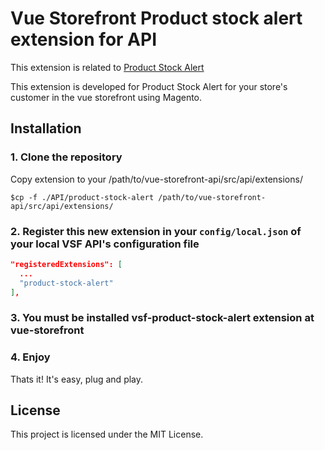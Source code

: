 # Vue Storefront Product stock alert extension for API

This extension is related to [Product Stock Alert](https://github.com/aureatelabs/vsf-product-stock-alert)

This extension is developed for Product Stock Alert for your store's customer in the vue storefront using Magento.

## Installation

### 1. Clone the repository

Copy extension to your /path/to/vue-storefront-api/src/api/extensions/

```shell
$cp -f ./API/product-stock-alert /path/to/vue-storefront-api/src/api/extensions/
```

### 2. Register this new extension in your `config/local.json` of  your local VSF API's configuration file

```json
"registeredExtensions": [
  ...
  "product-stock-alert"
],
```

### 3. You must be installed vsf-product-stock-alert extension at vue-storefront

### 4. Enjoy

Thats it! It's easy, plug and play.

## License

This project is licensed under the MIT License.
